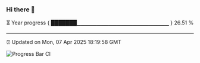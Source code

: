 ### Hi there 👋

⏳ Year progress { ███████▁▁▁▁▁▁▁▁▁▁▁▁▁▁▁▁▁▁▁▁▁▁▁ } 26.51 %

---

⏰ Updated on Mon, 07 Apr 2025 18:19:58 GMT

![Progress Bar CI](https://github.com/liununu/liununu/workflows/Progress%20Bar%20CI/badge.svg)
